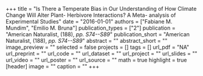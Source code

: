 +++
title = "Is There a Temperate Bias in Our Understanding of How Climate Change Will Alter Plant- Herbivore Interactions? A Meta- analysis of Experimental Studies"
date = "2016-01-01"
authors = ["Fabiane M. Mundim", "Emilio M. Bruna"]
publication_types = ["2"]
publication = "American Naturalist, (188), _pp. S74--S89_"
publication_short = "American Naturalist, (188), _pp. S74--S89_"
abstract = ""
abstract_short = ""
image_preview = ""
selected = false
projects = []
tags = []
url_pdf = "NA"
url_preprint = ""
url_code = ""
url_dataset = ""
url_project = ""
url_slides = ""
url_video = ""
url_poster = ""
url_source = ""
math = true
highlight = true
[header]
image = ""
caption = ""
+++

